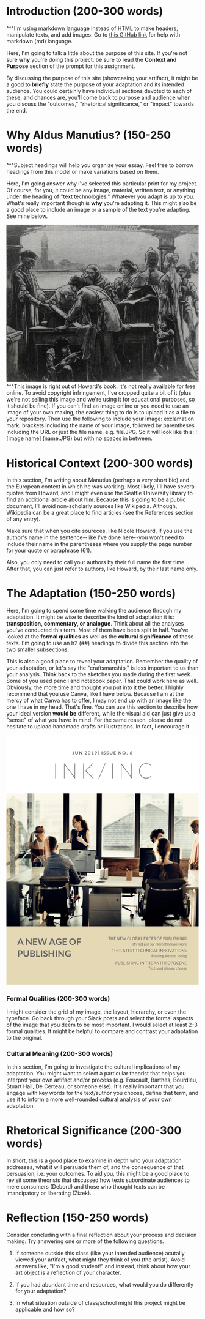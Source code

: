 # Introduction (200-300 words)
^^^I'm using markdown language instead of HTML to make headers, manipulate texts, and add images. Go to [this GitHub link](https://github.com/adam-p/markdown-here/wiki/Markdown-Cheatsheet) for help with markdown (md) language.

Here, I'm going to talk a little about the purpose of this site. If you're not sure **why** you're doing this project, be sure to read the **Context and Purpose** section of the prompt for this assignment. 

By discussing the purpose of this site (showcasing your artifact), it might be a good to **briefly** state the purpose of your adaptation and its intended audience. You could certainly have individual sections devoted to each of these, and chances are, you'll come back to purpose and audience when you discuss the "outcomes," "rhetorical significance," or "impact" towards the end. 

# Why Aldus Manutius? (150-250 words)
^^^Subject headings will help you organize your essay. Feel free to borrow headings from this model or make variations based on them.

Here, I'm going answer why I've selected this particular print for my project. Of course, for you, it could be any image, material, written text, or anything under the heading of "text technologies." Whatever you adapt is up to you. What's really important though is **why** you're adapting it. This might also be a good place to include an image or a sample of the text you're adapting. See mine below. 

![Aldus Manutius in his print shop](aldus.JPG)
^^^This image is right out of Howard's book. It's not really available for free online. To avoid copyright infringement, I've cropped quite a bit of it (plus we're not selling this image and we're using it for educational purposes, so it should be fine). If you can't find an image online or you need to use an image of your own making, the easiest thing to do is to upload it as a file to your repository. Then use the following to include your image: exclamation mark, brackets including the name of your image, followed by parentheses including the URL or just the file name, e.g. file.JPG. So it will look like this: ! [image name] (name.JPG) but with no spaces in between. 


# Historical Context (200-300 words) 

In this section, I'm writing about Manutius (perhaps a very short bio) and the European context in which he was working. Most likely, I'll have several quotes from Howard, and I might even use the Seattle University library to find an additional article about him. Because this is going to be a public document, I'll avoid non-scholarly sources like Wikipedia. Although, Wikipedia can be a great place to find articles (see the References section of any entry). 

Make sure that when you cite soureces, like Nicole Howard, if you use the author's name in the sentence--like I've done here--you won't need to include their name in the parentheses where you supply the page number for your quote or paraphrase (61). 

Also, you only need to call your authors by their full name the first time. After that, you can just refer to authors, like Howard, by their last name only. 

# The Adaptation (150-250 words)

Here, I'm going to spend some time walking the audience through my adaptation. It might be wise to describe the kind of adaptation it is: **transposition, commentary, or analogue**. Think about all the analyses you've conducted this term. Most of them have been split in half. You've looked at the **formal qualities** as well as the **cultural significance** of these texts. I'm going to use an h2 (##) headings to divide this section into the two smaller subsections. 

This is also a good place to reveal your adaptation. Remember the quality of your adaptation, or let's say the "craftsmanship," is less important to us than your analysis. Think back to the sketches you made during the first week. Some of you used pencil and notebook paper. That could work here as well. Obviously, the more time and thought you put into it the better. I highly recommend that you use Canva, like I have below. Because I am at the mercy of what Canva has to offer, I may not end up with an image like the one I have in my head. That's fine. You can use this section to describe how your ideal version **would be** different, while the visual aid can just give us a "sense" of what you have in mind. For the same reason, please do not hesitate to upload handmade drafts or illustrations. In fact, I encourage it. 

![The Modern Aldu Manutius](INKINC.png)


### Formal Qualities (200-300 words) 

I might consider the grid of my image, the layout, hierarchy, or even the typeface. Go back through your Slack posts and select the formal aspects of the image that you deem to be most important. I would select at least 2-3 formal qualities. It might be helpful to compare and contrast your adaptation to the original. 

### Cultural Meaning (200-300 words) 

In this section, I'm going to investigate the cultural implications of my adaptation. You might want to select a particular theorist that helps you interpret your own artifact and/or process (e.g. Foucault, Barthes, Bourdieu, Stuart Hall, De Certeau, or someone else). It's really important that you engage with key words for the text/author you choose, define that term, and use it to inform a more well-rounded cultural analysis of your own adaptation. 

# Rhetorical Significance (200-300 words) 

In short, this is a good place to examine in depth who your adaptation addresses, what it will persuade them of, and the consequence of that persuasion, i.e. your outcomes. To aid you, this might be a good place to revisit some theorists that discussed how texts subordinate audiences to mere consumers (Debord) and those who thought texts can be imancipatory or liberating (Zizek). 


# Reflection (150-250 words) 

Consider concluding with a final reflection about your process and decision making. Try answering one or more of the following questions. 

1. If someone outside this class (like your intended audience) acutally viewed your artifact, what might they think of you (the artist). Avoid answers like, "I'm a good student!" and instead, think about how your art object is a reflection of your character. 

2. If you had abundant time and resources, what would you do differently for your adaptation? 

3. In what situation outside of class/school might this project might be applicable and how so? 

